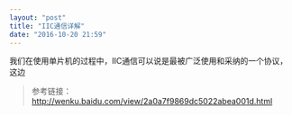 ```yaml
---
layout: "post"
title: "IIC通信详解"
date: "2016-10-20 21:59"
---
```


我们在使用单片机的过程中，IIC通信可以说是最被广泛使用和采纳的一个协议，这边


<!-- more -->


> 参考链接：
> http://wenku.baidu.com/view/2a0a7f9869dc5022abea001d.html
